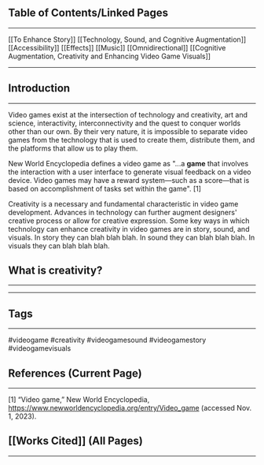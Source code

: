 ## Table of Contents/Linked Pages
____

[[To Enhance Story]]
[[Technology, Sound, and Cognitive Augmentation]]
	[[Accessibility]]
	[[Effects]]
	[[Music]]
	[[Omnidirectional]]
[[Cognitive Augmentation, Creativity and Enhancing Video Game Visuals]]

____
## Introduction
___

Video games exist at the intersection of technology and creativity, art and science, interactivity, interconnectivity and the quest to conquer worlds other than our own. By their very nature, it is impossible to separate video games from the technology that is used to create them, distribute them, and the platforms that allow us to play them.

New World Encyclopedia defines a video game as "...a **game** that involves the interaction with a user interface to generate visual feedback on a video device. Video games may have a reward system—such as a score—that is based on accomplishment of tasks set within the game". [1] 


Creativity is a necessary and fundamental characteristic in video game development. Advances in technology can further augment designers' creative process or allow for creative expression. Some key ways in which technology can enhance creativity in video games are in story, sound, and visuals. In story they can blah blah blah. In sound they can blah blah blah. In visuals they can blah blah blah. 

## What is creativity?
___



--- 


## Tags
_____
#videogame #creativity #videogamesound #videogamestory #videogamevisuals 

## References (Current Page)
____
[1] “Video game,” New World Encyclopedia, https://www.newworldencyclopedia.org/entry/Video_game (accessed Nov. 1, 2023).

## [[Works Cited]] (All Pages)
_______________________________________________

